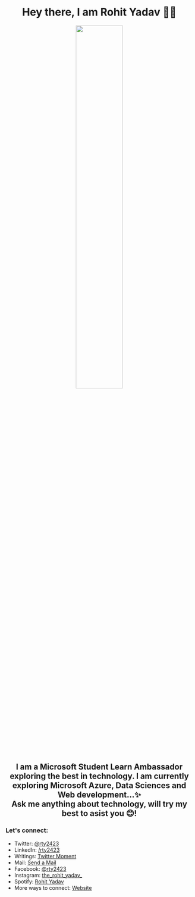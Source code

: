 <!--
**RohitY24/RohitY24** is a ✨ _special_ ✨ repository because its `README.md` (this file) appears on your GitHub profile.

Here are some ideas to get you started:

- 🔭 I’m currently working on ...
- 🌱 I’m currently learning ...
- 👯 I’m looking to collaborate on ...
- 🤔 I’m looking for help with ...
- 💬 Ask me about ...
- 📫 How to reach me: ...
- 😄 Pronouns: ...
- ⚡ Fun fact: ...
-->


<h1 align="center"><b>Hey there, I am Rohit Yadav 🙋‍♂️</b></h1>
<p align="center"><img width=50% src="https://media.giphy.com/media/QYkX9IMHthYn0Y3pcG/giphy.gif"></p>
<h2 align="center"><b>I am a Microsoft Student Learn Ambassador exploring the best in technology. I am currently exploring Microsoft Azure, Data Sciences and Web development...✨<br>Ask me anything about technology, will try my best to asist you 😊!</b></h2>


### Let's connect:

- Twitter: [@rty2423](https://twitter.com/rty2423)
- LinkedIn: [/rty2423](https://linkedin.com/in/rty2423)
- Writings: [Twitter Moment](https://twitter.com/i/events/1269547277791703041?s=20)
- Mail: [Send a Mail](rty2423@outlook.com)
- Facebook: [@rty2423](www.facebook.com/rty2423) 
- Instagram: [the_rohit_yadav_](www.instagram.com/the_rohit_yadav_)
- Spotify: [Rohit Yadav](https://open.spotify.com/user/g1y18fr4c252lqp2qa9o6gb13?si=t_JWnfrxTDWR0v2vkJnGBA)
- More ways to connect: [Website](https://rohityadav.azurewebsites.net)
